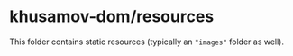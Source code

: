 # khusamov-dom/resources

This folder contains static resources (typically an `"images"` folder as well).
